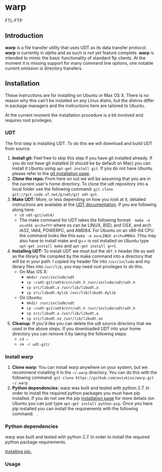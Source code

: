 warp
====

FTL-FTP  

## Introduction
**warp** is a file transfer utility that uses UDT as its data transfer protocol. **warp** is currently in *alpha* and as such is not yet feature complete. **warp** is intended to mimic the basic functionality of standard ftp clients. At the moment it is missing support for many command line options, one notable current omission is directory transfers. 

## Installation
These instructions are for installing on Ubuntu or Max OS X. There is no reason why this can't be installed on any Linux distro, but the distros differ in package managers and the instructions here are tailored to Ubuntu. 

At the current moment the installation procedure is a bit involved and requires root privileges. 

### UDT
The first step is installing UDT. To do this we will download and build UDT from source. 

1. **Install git:** Feel free to skip this step if you have git installed already. If you do not have git installed (it should be by default on Mac) you can install it Ubuntu using `apt-get install git`. If you do not have Ubuntu please refer to the [git installation page](http://git-scm.com/book/en/Getting-Started-Installing-Git).
2. **Clone the repo:** From here on out we will be assuming that you are in the current user's home directory. To clone the udt repository into a local folder use the following command: `git clone git://git.code.sf.net/p/udt/git udt-git`.
3. **Make UDT:** More, or less depending on how you look at it, detailed instructions are available at the [UDT documentation](http://udt.sourceforge.net/udt4/doc/make.htm). If you are following along here:
    - `cd udt-git/udt4/`
    - The make command for UDT takes the following format: ` make -e os=XXX arch=YYY` where os can be LINUX, BSD, and OSX, and arch IA32, IA64, POWERPC, and AMD64. For Ubuntu on an x86-64 CPU the command looks like this `make -e os=LINUX arch=AMD64`. (You may also have to install make and g++ is not installed on Ubuntu type `apt-get install make` and `apt-get install g++`).
4. **Installing UDT:** To install UDT we must but the `UDT.h` header file as well as the library file compiled by the make command into a directory that will be in your path. I copied my header file into `/usr/include` and my library files into `/usr/lib`, you may need root privileges to do this.
    - On Mac OS X:
        - `mkdir /usr/include/udt`
        - `cp ~/udt-git/udt4/src/udt.h /usr/include/udt/udt.h`
        - `cp src/libudt.a /usr/lib/libudt.a`
        - `cp src/libudt.dylib /usr/lib/libudt.dylib`
    - On Ubuntu:
        - `mkdir /usr/include/udt`
        - `cp ~/udt-git/udt4/src/udt.h /usr/include/udt/udt.h`
        - `cp src/libudt.a /usr/lib/libudt.a`
        - `cp src/libudt.so /usr/lib/libudt.so`
5. **Cleanup:** If you'd like you can delete the udt source directory that we used in the above steps. If you downloaded UDT into your home directory you can remove it by taking the following steps: 
    - `cd ~`
    - `rm -r udt-git/`

### Install warp
1. **Clone warp:** You can install warp anywhere on your system, but we recommend installing it in the `~/.warp` directory. You can do this with the following command: `git clone https://github.com/avivkiss/warp.git ~/.warp`.
2. **Python dependencies:** warp was built and tested with python 2.7. In order to install the required python packages you must have pip installed. If you do not see the pip [installation page](https://pip.pypa.io/en/latest/installing.html) for more details (on Ubuntu you can just type `apt-get install python-pip`. Once you have pip installed you can install the requirements with the following command: ` `.

### Python dependencies
warp was built and tested with python 2.7. In order to install the required python package requirements.

[Installing pip.](https://pip.pypa.io/en/latest/installing.html)


### Usage
